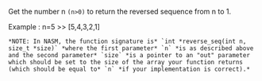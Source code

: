 Get the number n ```(n>0)``` to return the reversed sequence from n to 1.

Example : n=5 >> [5,4,3,2,1]

~~~if:nasm
*NOTE: In NASM, the function signature is* `int *reverse_seq(int n, size_t *size)` *where the first parameter* `n` *is as described above and the second parameter* `size` *is a pointer to an "out" parameter which should be set to the size of the array your function returns (which should be equal to* `n` *if your implementation is correct).*
~~~
